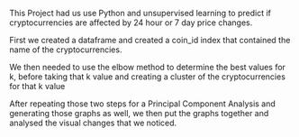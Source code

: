 This Project had us use Python and unsupervised learning to predict if cryptocurrencies are affected by 24 hour or 7 day price changes.

First we created a dataframe and created a coin_id index that contained the name of the cryptocurrencies.

We then needed to use the elbow method to determine the best values for k, before taking that k value and creating a cluster of the cryptocurrencies for that k value

After repeating those two steps for a Principal Component Analysis and generating those graphs as well, we then put the graphs together and analysed the visual changes that we noticed.
